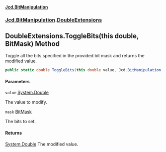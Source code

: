 #### [Jcd.BitManipulation](index.md 'index')
### [Jcd.BitManipulation](Jcd.BitManipulation.md 'Jcd.BitManipulation').[DoubleExtensions](Jcd.BitManipulation.DoubleExtensions.md 'Jcd.BitManipulation.DoubleExtensions')

## DoubleExtensions.ToggleBits(this double, BitMask) Method

Toggle all the bits specified in the provided bit mask and returns the modified value.

```csharp
public static double ToggleBits(this double value, Jcd.BitManipulation.BitMask mask);
```
#### Parameters

<a name='Jcd.BitManipulation.DoubleExtensions.ToggleBits(thisdouble,Jcd.BitManipulation.BitMask).value'></a>

`value` [System.Double](https://docs.microsoft.com/en-us/dotnet/api/System.Double 'System.Double')

The value to modify.

<a name='Jcd.BitManipulation.DoubleExtensions.ToggleBits(thisdouble,Jcd.BitManipulation.BitMask).mask'></a>

`mask` [BitMask](Jcd.BitManipulation.BitMask.md 'Jcd.BitManipulation.BitMask')

The bits to set.

#### Returns
[System.Double](https://docs.microsoft.com/en-us/dotnet/api/System.Double 'System.Double')
The modified value.